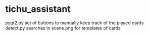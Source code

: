 # tichu_assistant
pyqt2.py set of buttons to manually keep track of the played cards
detect.py searches in scene.png for templates of cards